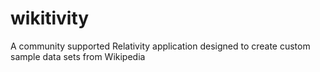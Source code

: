 # wikitivity
A community supported Relativity application designed to create custom sample data sets from Wikipedia
